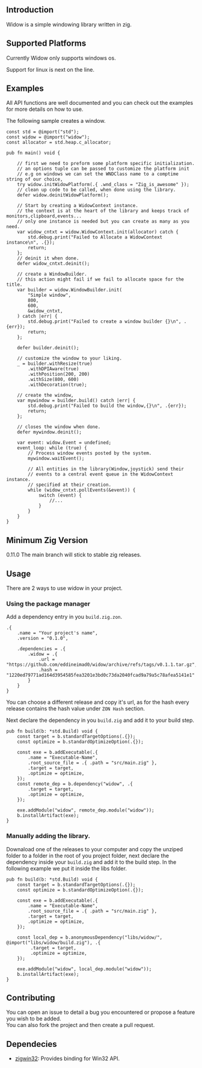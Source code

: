 ## Introduction

Widow is a simple windowing library written in zig.

## Supported Platforms

Currently Widow only supports windows os.

Support for linux is next on the line.

## Examples

All API functions are well documented and you can check out the examples for more details on how to use.

The following sample creates a window.

```zig
const std = @import("std");
const widow = @import("widow");
const allocator = std.heap.c_allocator;

pub fn main() void {

    // first we need to preform some platform specific initialization.
    // an options tuple can be passed to customize the platform init
    // e.g on windows we can set the WNDClass name to a comptime string of our choice,
    try widow.initWidowPlatform(.{ .wnd_class = "Zig_is_awesome" });
    // clean up code to be called, when done using the library.
    defer widow.deinitWidowPlatform();

    // Start by creating a WidowContext instance.
    // the context is at the heart of the library and keeps track of monitors,clipboard,events...
    // only one instance is needed but you can create as many as you need.
    var widow_cntxt = widow.WidowContext.init(allocator) catch {
        std.debug.print("Failed to Allocate a WidowContext instance\n", .{});
        return;
    };
    // deinit it when done.
    defer widow_cntxt.deinit();

    // create a WindowBuilder.
    // this action might fail if we fail to allocate space for the title.
    var builder = widow.WindowBuilder.init(
        "Simple window",
        800,
        600,
        &widow_cntxt,
    ) catch |err| {
        std.debug.print("Failed to create a window builder {}\n", .{err});
        return;
    };

    defer builder.deinit();

    // customize the window to your liking.
    _ = builder.withResize(true)
        .withDPIAware(true)
        .withPosition(200, 200)
        .withSize(800, 600)
        .withDecoration(true);

    // create the window,
    var mywindow = builder.build() catch |err| {
        std.debug.print("Failed to build the window,{}\n", .{err});
        return;
    };

    // closes the window when done.
    defer mywindow.deinit();

    var event: widow.Event = undefined;
    event_loop: while (true) {
        // Process window events posted by the system.
        mywindow.waitEvent();

        // All entities in the library(Window,joystick) send their
        // events to a central event queue in the WidowContext instance.
        // specified at their creation.
        while (widow_cntxt.pollEvents(&event)) {
            switch (event) {
                //...
            }
        }
    }
}
```

## Minimum Zig Version

0.11.0
The main branch will stick to stable zig releases.

## Usage
There are 2 ways to use widow in your project.
### Using the package manager
Add a dependency entry in you `build.zig.zon`.
```
.{
    .name = "Your project's name",
    .version = "0.1.0",

    .dependencies = .{
        .widow = .{
            .url = "https://github.com/eddineimad0/widow/archive/refs/tags/v0.1.1.tar.gz",
            .hash = "1220ed79771ad164d3954585fea3201e3bd0c73da2040fcad9a79a5c78afea5141e1"
        }
    }
}
```
You can choose a different release and copy it's url, as for the hash every release contains
the hash value under `ZON Hash` section.

Next declare the dependency in you `build.zig` and add it to your build step.
```zig
pub fn build(b: *std.Build) void {
    const target = b.standardTargetOptions(.{});
    const optimize = b.standardOptimizeOption(.{});

    const exe = b.addExecutable(.{
        .name = "Executable-Name",
        .root_source_file = .{ .path = "src/main.zig" },
        .target = target,
        .optimize = optimize,
    });
    const remote_dep = b.dependency("widow", .{
        .target = target,
        .optimize = optimize,
    });

    exe.addModule("widow", remote_dep.module("widow"));
    b.installArtifact(exe);
}
```
### Manually adding the library.
Downaload one of the releases to your computer and copy the unziped folder
to a folder in the root of you project folder, next declare the dependency
inside your `build.zig` and add it to the build step.
In the following example we put it inside the libs folder.
```zig
pub fn build(b: *std.Build) void {
    const target = b.standardTargetOptions(.{});
    const optimize = b.standardOptimizeOption(.{});

    const exe = b.addExecutable(.{
        .name = "Executable-Name",
        .root_source_file = .{ .path = "src/main.zig" },
        .target = target,
        .optimize = optimize,
    });

    const local_dep = b.anonymousDependency("libs/widow/", @import("libs/widow/build.zig"), .{
         .target = target,
         .optimize = optimize,
    });

    exe.addModule("widow", local_dep.module("widow"));
    b.installArtifact(exe);
}
```


## Contributing

You can open an issue to detail a bug you encountered or propose a feature you wish to be added.  
You can also fork the project and then create a pull request.

## Dependecies

- [zigwin32](https://github.com/marlersoft/zigwin32): Provides binding for Win32 API.
